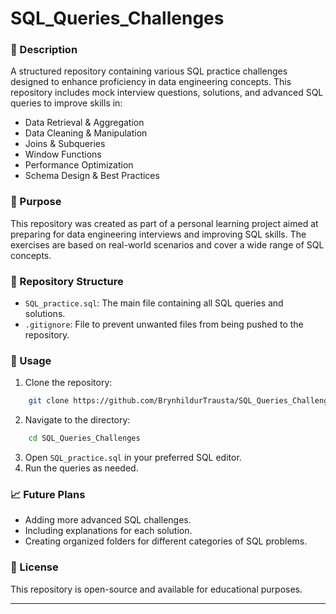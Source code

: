 # SQL_Queries_Challenges

### 📌 Description
A structured repository containing various SQL practice challenges designed to enhance proficiency in data engineering concepts. This repository includes mock interview questions, solutions, and advanced SQL queries to improve skills in:

- Data Retrieval & Aggregation
- Data Cleaning & Manipulation
- Joins & Subqueries
- Window Functions
- Performance Optimization
- Schema Design & Best Practices

### 🎯 Purpose
This repository was created as part of a personal learning project aimed at preparing for data engineering interviews and improving SQL skills. The exercises are based on real-world scenarios and cover a wide range of SQL concepts.

### 📁 Repository Structure
- `SQL_practice.sql`: The main file containing all SQL queries and solutions.
- `.gitignore`: File to prevent unwanted files from being pushed to the repository.

### 🔨 Usage
1. Clone the repository:
```sh
    git clone https://github.com/BrynhildurTrausta/SQL_Queries_Challenges.git
```
2. Navigate to the directory:
```sh
    cd SQL_Queries_Challenges
```
3. Open `SQL_practice.sql` in your preferred SQL editor.
4. Run the queries as needed.

### 📈 Future Plans
- Adding more advanced SQL challenges.
- Including explanations for each solution.
- Creating organized folders for different categories of SQL problems.

### 📄 License
This repository is open-source and available for educational purposes.

---
